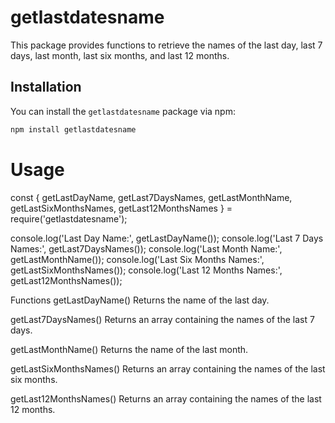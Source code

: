 # getlastdatesname

This package provides functions to retrieve the names of the last day, last 7 days, last month, last six months, and last 12 months.

## Installation

You can install the `getlastdatesname` package via npm:

```bash
npm install getlastdatesname

```

# Usage
const { getLastDayName, getLast7DaysNames, getLastMonthName, getLastSixMonthsNames, getLast12MonthsNames } = require('getlastdatesname');

console.log('Last Day Name:', getLastDayName());
console.log('Last 7 Days Names:', getLast7DaysNames());
console.log('Last Month Name:', getLastMonthName());
console.log('Last Six Months Names:', getLastSixMonthsNames());
console.log('Last 12 Months Names:', getLast12MonthsNames());

Functions
getLastDayName()
Returns the name of the last day.

getLast7DaysNames()
Returns an array containing the names of the last 7 days.

getLastMonthName()
Returns the name of the last month.

getLastSixMonthsNames()
Returns an array containing the names of the last six months.

getLast12MonthsNames()
Returns an array containing the names of the last 12 months.
